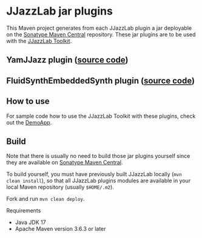 # JJazzLab jar plugins

This Maven project generates from each JJazzLab plugin a jar deployable on the [Sonatype Maven Central](https://central.sonatype.com) repository. 
These jar plugins are to be used with the [JJazzLab Toolkit](https://github.com/jjazzboss/JJazzLabToolkit).

## YamJJazz plugin ([source code](https://github.com/jjazzboss/JJazzLab/tree/master/plugins/YamJJazz))

## FluidSynthEmbeddedSynth plugin ([source code](https://github.com/jjazzboss/JJazzLab/tree/master/plugins/FluidSynthEmbeddedSynth))

## How to use

For sample code how to use the JJazzLab Toolkit with these plugins, check out the [DemoApp](https://github.com/jjazzboss/JJazzLabToolkit/tree/main/DemoApp).

## Build

Note that there is usually no need to build those jar plugins yourself since they are available on [Sonatype Maven Central](https://central.sonatype.com).
 
To build yourself, you must have previously built JJazzLab locally (`mvn clean install`), so that all JJazzLab plugins modules are available in your local Maven repository (usually `$HOME/.m2`).

Fork and run `mvn clean deploy`.

Requirements
- Java JDK 17
- Apache Maven version 3.6.3 or later